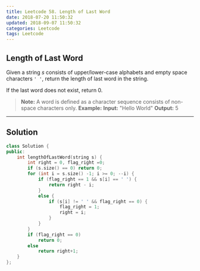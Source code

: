 ```yaml
---
title: Leetcode 58. Length of Last Word
date: 2018-07-20 11:50:32
updated: 2018-09-07 11:50:32
categories: Leetcode
tags: Leetcode
---
```


## Length of Last Word

Given a string  _s_  consists of upper/lower-case alphabets and empty space characters  `' '`, return the length of last word in the string.

If the last word does not exist, return 0.

> **Note:**  A word is defined as a character sequence consists of non-space characters only.
> **Example:**
> **Input:** "Hello World"
> **Output:** 5

<!--more-->
*****

## Solution

```cpp
class Solution {
public:
    int lengthOfLastWord(string s) {
        int right = 0, flag_right =0;
        if (s.size() == 0) return 0;
        for (int i = s.size() -1; i >= 0; --i) {
            if (flag_right == 1 && s[i] == ' ') {
                return right - i;
            } 
            else {
                if (s[i] != ' ' && flag_right == 0) {
                    flag_right = 1;
                    right = i;
                }
            }
        }
        if (flag_right == 0) 
            return 0;
        else 
            return right+1;
    }
};
```